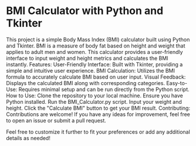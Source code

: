 # BMI Calculator with Python and Tkinter
This project is a simple Body Mass Index (BMI) calculator built using Python and Tkinter. BMI is a measure of body fat based on height and weight that applies to adult men and women. This calculator provides a user-friendly interface to input weight and height metrics and calculates the BMI instantly.
Features:
User-Friendly Interface: Built with Tkinter, providing a simple and intuitive user experience.
BMI Calculation: Utilizes the BMI formula to accurately calculate BMI based on user input.
Visual Feedback: Displays the calculated BMI along with corresponding categories.
Easy-to-Use: Requires minimal setup and can be run directly from the Python script.
How to Use:
Clone the repository to your local machine.
Ensure you have Python installed.
Run the BMI_Calculator.py script.
Input your weight and height.
Click the "Calculate BMI" button to get your BMI result.
Contributing:
Contributions are welcome! If you have any ideas for improvement, feel free to open an issue or submit a pull request.

Feel free to customize it further to fit your preferences or add any additional details as needed!

